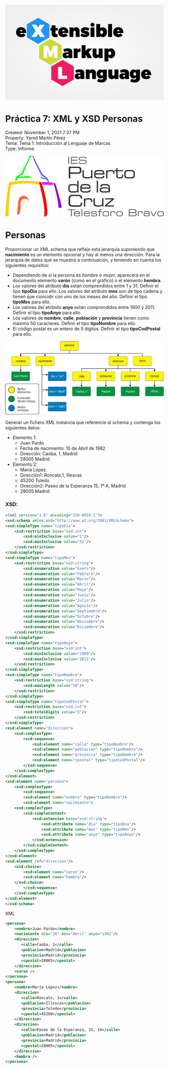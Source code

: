 ![img](img/portada.jpg)

# Práctica 7: XML y XSD Personas

Created: November 1, 2021 7:37 PM  
Property: Yared Martín Pérez  
Tema: Tema 1: Introducción al Lenguaje de Marcas  
Type: Informe  

![ies.png](img/ies.png)

# Personas

Proporcionar un XML schema que refleje esta jerarquía suponiendo que **nacimiento**
 es un elemento opcional y hay al menos una dirección. Para la jerarquía
 de datos que se muestra a continuación, y teniendo en cuenta los 
siguientes requisitos:

- Dependiendo de si la persona es *hombre o mujer*, aparecerá en el documento elemento **varón** (como en el gráfico) o el elemento **hembra**.
- Los valores del atributo **día** están comprendidos entre 1 y 31. Definir el tipo **tipoDia** para ello.
Los valores del atributo **mes** son de tipo cadena y tienen que coincidir con uno de los meses del año. Definir el tipo **tipoMes** para ello.
- Los valores del atributo **anyo** están comprendidos entre 1900 y 2011. Definir el tipo **tipoAnyo** para ello.
- Los valores de **nombre**, **calle**, **población** y **provincia** tienen como máximo 50 caracteres. Definir el tipo **tipoNombre** para ello.
- El código postal es un entero de 5 dígitos. Definir el tipo **tipoCodPostal** para ello.

![esquemapersonas.jpeg](img/esquemapersonas.jpeg)

Generar un fichero XML instancia que referencie al schema y contenga los siguientes datos:

- Elemento 1:
    - Juan Pardo
    - Fecha de nacimiento: 10 de Abril de 1982
    - Dirección: Caoba, 1, Madrid
    - 28005 Madrid
- Elemento 2:
    - María López.
    - Dirección1: Roncato,1, Illescas
    - 45200 Toledo
    - Dirección2: Paseo de la Esperanza 15, 1º A, Madrid
    - 28005 Madrid

### XSD:

```xml
<?xml version="1.0" encoding="ISO-8859-1"?>
<xsd:schema xmlns:xsd="http://www.w3.org/2001/XMLSchema"> 
<xsd:simpleType name="tipoDia">
 	<xsd:restriction base="xsd:int">
 		<xsd:minInclusive value="1"/>
 		<xsd:maxInclusive value="31"/>
 	</xsd:restriction>
</xsd:simpleType> 
<xsd:simpleType name="tipoMes">
    <xsd:restriction base="xsd:string">
        <xsd:enumeration value="Enero"/>
        <xsd:enumeration value="Febrero"/>
        <xsd:enumeration value="Marzo"/>
		<xsd:enumeration value="Abril"/>
		<xsd:enumeration value="Mayo"/>
		<xsd:enumeration value="Junio"/>
		<xsd:enumeration value="Julio"/>
		<xsd:enumeration value="Agosto"/>
		<xsd:enumeration value="Septiembre"/>
		<xsd:enumeration value="Octubre"/>
		<xsd:enumeration value="Noviembre"/>
		<xsd:enumeration value="Diciembre"/>
    </xsd:restriction>
</xsd:simpleType> 
<xsd:simpleType name="tipoAnyo">
 	<xsd:restriction base="xsd:int">
	 	<xsd:minInclusive value="1900"/>
 		<xsd:maxInclusive value="2011"/>
 	</xsd:restriction>
</xsd:simpleType> 
<xsd:simpleType name="tipoNombre">
 	<xsd:restriction base="xsd:string">
 		<xsd:maxLength value="50"/>
 	</xsd:restriction>
</xsd:simpleType> 
<xsd:simpleType name="tipoCodPostal">
 	<xsd:restriction base="xsd:int">
 		<xsd:totalDigits value="5"/>
	</xsd:restriction>
</xsd:simpleType>
<xsd:element name="direccion">
 	<xsd:complexType>
 		<xsd:sequence>
 			<xsd:element name="calle" type="tipoNombre"/>
 			<xsd:element name="poblacion" type="tipoNombre"/>
			<xsd:element name="provincia" type="tipoNombre"/>
 			<xsd:element name="cpostal" type="tipoCodPostal"/>
 		</xsd:sequence>
 	</xsd:complexType>
</xsd:element>
<xsd:element name="persona">
 	<xsd:complexType>
 		<xsd:sequence>
		<xsd:element name="nombre" type="tipoNombre"/>
		<xsd:element name="nacimiento">
 	<xsd:complexType>
 		<xsd:simpleContent>
 			<xsd:extension base="xsd:string">
 				<xsd:attribute name="dia" type="tipoDia"/>
 				<xsd:attribute name="mes" type="tipoMes"/>
 				<xsd:attribute name="anyo" type="tipoAnyo"/> 
 			</xsd:extension>
 		</xsd:simpleContent>
 	</xsd:complexType>
</xsd:element> 
<xsd:element ref="direccion"/>
 	<xsd:choice>
		<xsd:element name="varon"/>
		<xsd:element name="hembra"/>
 	</xsd:choice> 
 		</xsd:sequence>
 	</xsd:complexType>
</xsd:element> 
</xsd:schema>
```

XML

```xml
<persona>
    <nombre>Juan Pardo</nombre>
    <nacimiento dia="10" mes="Abril" anyo="1982"/>
    <direccion>
       <calle>Caoba, 1</calle>
       <poblacion>Madrid</poblacion>
       <provincia>Madrid</provincia>
       <cpostal>28005</cpostal>
    </direccion>
    <varon />
</persona>
<persona>
    <nombre>María López</nombre>
    <direccion>
       <calle>Roncato, 1</calle>
       <poblacion>Illescas</poblacion>
       <provincia>Toledo</provincia>
       <cpostal>45200</cpostal>
    </direccion>
    <direccion>
       <calle>Paseo de la Esperanza, 15, 1A</calle>
       <poblacion>Madrid</poblacion>
       <provincia>Madrid</provincia>
       <cpostal>28005</cpostal>
    </direccion>
    <hembra />
</persona>
```
